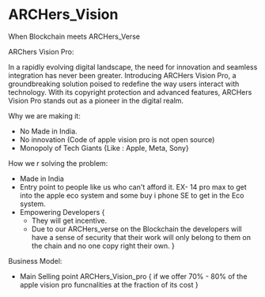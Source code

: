 # ARCHers_Vision
When Blockchain meets ARCHers_Verse


ARChers Vision Pro:

In a rapidly evolving digital landscape, the need for innovation and seamless integration has never been greater. Introducing ARCHers Vision Pro, a groundbreaking solution poised to redefine the way users interact with technology. With its copyright protection and advanced features, ARCHers Vision Pro stands out as a pioneer in the digital realm.

Why we are making it:
- No Made in India.
- No innovation (Code of apple vision pro is not open source)
- Monopoly of Tech Giants {Like : Apple, Meta, Sony}


How we r solving the problem:
- Made in India
- Entry point to people like us who can't afford it. EX- 14 pro max to get into the apple eco system and some buy i phone SE to get in the Eco system.
- Empowering Developers {
    - They will get incentive.
    - Due to our ARCHers_verse on the Blockchain the developers will have a sense of security that their work will only belong to them on the chain and no one copy right their own.
}


Business Model:
- Main Selling point ARCHers_Vision_pro 
{
    if we offer 70% - 80% of the apple vision pro funcnalities at the fraction of its cost 
}
